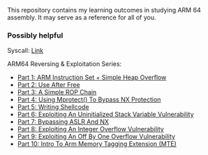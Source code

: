 This repository contains my learning outcomes in studying ARM 64 assembly. It may serve as a reference for all of you.

### Possibly helpful
Syscall: [Link](https://chromium.googlesource.com/chromiumos/docs/+/master/constants/syscalls.md)

ARM64 Reversing & Exploitation Series:
* [Part 1: ARM Instruction Set + Simple Heap Overflow](https://8ksec.io/arm64-reversing-and-exploitation-part-1-arm-instruction-set-simple-heap-overflow/)
* [Part 2: Use After Free](
https://8ksec.io/arm64-reversing-and-exploitation-part-2-use-after-free/)
* [Part 3: A Simple ROP Chain](
https://8ksec.io/arm64-reversing-and-exploitation-part-3-a-simple-rop-chain/)
* [Part 4: Using Mprotect() To Bypass NX Protection](
https://8ksec.io/arm64-reversing-and-exploitation-part-4-using-mprotect-to-bypass-nx-protection-8ksec-blogs/)
* [Part 5: Writing Shellcode](
https://8ksec.io/arm64-reversing-and-exploitation-part-5-writing-shellcode-8ksec-blogs/)
* [Part 6: Exploiting An Uninitialized Stack Variable Vulnerability](
https://8ksec.io/arm64-reversing-and-exploitation-part-6-exploiting-an-uninitialized-stack-variable-vulnerability/)
* [Part 7: Bypassing ASLR And NX](
https://8ksec.io/arm64-reversing-and-exploitation-part-7-bypassing-aslr-and-nx/)
* [Part 8: Exploiting An Integer Overflow Vulnerability](
https://8ksec.io/arm64-reversing-and-exploitation-part-8-exploiting-an-integer-overflow-vulnerability/)
* [Part 9: Exploiting An Off By One Overflow Vulnerability](
https://8ksec.io/arm64-reversing-and-exploitation-part-9-exploiting-an-off-by-one-overflow-vulnerability/)
* [Part 10: Intro To Arm Memory Tagging Extension (MTE)](
https://8ksec.io/arm64-reversing-and-exploitation-part-10-intro-to-arm-memory-tagging-extension-mte/) 

